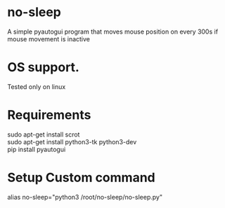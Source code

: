 # no-sleep

A simple pyautogui program that moves mouse position on every 300s if mouse movement is inactive 

# OS support.

Tested only on linux

# Requirements
sudo apt-get install scrot <br/>
sudo apt-get install python3-tk python3-dev <br/>
pip install pyautogui

# Setup Custom command

alias no-sleep="python3 /root/no-sleep/no-sleep.py"
